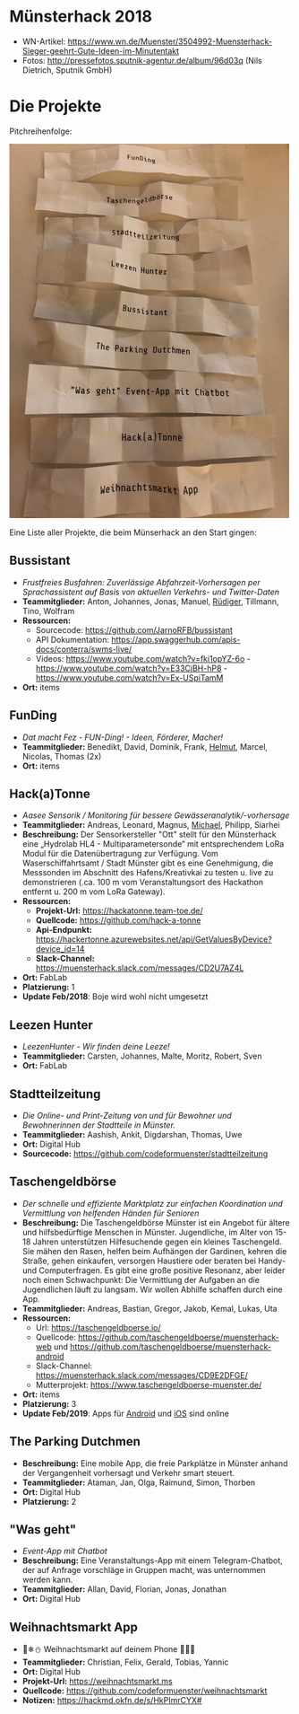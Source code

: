 # Münsterhack 2018  
* WN-Artikel: https://www.wn.de/Muenster/3504992-Muensterhack-Sieger-geehrt-Gute-Ideen-im-Minutentakt
* Fotos: http://pressefotos.sputnik-agentur.de/album/96d03q (Nils Dietrich, Sputnik GmbH)

# Die Projekte

Pitchreihenfolge: 

![Pitchreihenfolge](./images/pitchreihenfolge2018.jpg)

Eine Liste aller Projekte, die beim Münserhack an den Start gingen: 


## Bussistant
* _Frustfreies Busfahren: Zuverlässige Abfahrzeit-Vorhersagen per Sprachassistent auf Basis von aktuellen Verkehrs- und Twitter-Daten_
* **Teammitglieder:** Anton, Johannes, Jonas, Manuel, [Rüdiger](https://github.com/JarnoRFB), Tillmann, Tino, Wolfram
* **Ressourcen:**
  * Sourcecode: https://github.com/JarnoRFB/bussistant
  * API Dokumentation: https://app.swaggerhub.com/apis-docs/conterra/swms-live/
  * Videos: https://www.youtube.com/watch?v=fki1opYZ-6o - https://www.youtube.com/watch?v=E33CjBH-hP8 - https://www.youtube.com/watch?v=Ex-USpiTamM
* **Ort:** items

## FunDing
* _Dat macht Fez - FUN-Ding! - Ideen, Förderer, Macher!_
* **Teammitglieder:** Benedikt, David, Dominik, Frank, [Helmut](https://twitter.com/hal1974), Marcel, Nicolas, Thomas (2x)
* **Ort:** items

## Hack(a)Tonne	
* _Aasee Sensorik / Monitoring für bessere Gewässeranalytik/-vorhersage_
* **Teammitglieder:** Andreas, Leonard, Magnus, [Michael](https://hansehack.de/#mentoren), Philipp, Siarhei
* **Beschreibung:** Der Sensorkersteller "Ott" stellt für den Münsterhack eine  „Hydrolab HL4 - Multiparametersonde“ mit entsprechendem LoRa Modul für die Datenübertragung zur Verfügung. Vom Waserschiffahrtsamt / Stadt Münster gibt es eine Genehmigung, die Messsonden im Abschnitt des Hafens/Kreativkai zu testen u. live zu demonstrieren (.ca. 100 m vom Veranstaltungsort des Hackathon entfernt u. 200 m vom LoRa Gateway).
* **Ressourcen:**
  * **Projekt-Url:** https://hackatonne.team-toe.de/
  * **Quellcode:** https://github.com/hack-a-tonne
  * **Api-Endpunkt:** https://hackertonne.azurewebsites.net/api/GetValuesByDevice?device_id=14	
  * **Slack-Channel:** https://muensterhack.slack.com/messages/CD2U7AZ4L
* **Ort:** FabLab	
* **Platzierung:** 1
* **Update Feb/2018**: Boje wird wohl nicht umgesetzt

## Leezen Hunter	
* _LeezenHunter - Wir finden deine Leeze!_
* **Teammitglieder:** Carsten, Johannes, Malte, Moritz, Robert, Sven
* **Ort:** FabLab	

## Stadtteilzeitung	
 * _Die Online- und Print-Zeitung von und für Bewohner und Bewohnerinnen der Stadtteile in Münster._
* **Teammitglieder:** Aashish, Ankit, Digdarshan, Thomas, Uwe		
* **Ort:** Digital Hub
* **Sourcecode:** https://github.com/codeformuenster/stadtteilzeitung

## Taschengeldbörse	
* _Der schnelle und effiziente Marktplatz zur einfachen Koordination und Vermittlung von helfenden Händen für Senioren_
* **Beschreibung:** Die Taschengeldbörse Münster ist ein Angebot für ältere und hilfsbedürftige Menschen in Münster. Jugendliche, im Alter von 15-18 Jahren unterstützen Hilfesuchende gegen ein kleines Taschengeld. Sie mähen den Rasen, helfen beim Aufhängen der Gardinen, kehren die Straße, gehen einkaufen, versorgen Haustiere oder beraten bei Handy- und Computerfragen. Es gibt eine große positive Resonanz, aber leider noch einen Schwachpunkt: Die Vermittlung der Aufgaben an die Jugendlichen läuft zu langsam. Wir wollen Abhilfe schaffen durch eine App. 
* **Teammitglieder:** Andreas, Bastian, Gregor, Jakob, Kemal, Lukas, Uta	
* __Ressourcen:__
  * Url: https://taschengeldboerse.io/
  * Quellcode: https://github.com/taschengeldboerse/muensterhack-web
    und https://github.com/taschengeldboerse/muensterhack-android
  * Slack-Channel: https://muensterhack.slack.com/messages/CD9E2DFGE/
  * Mutterprojekt: https://www.taschengeldboerse-muenster.de/
* **Ort:** items
* **Platzierung:** 3
* **Update Feb/2019**: Apps für [Android](https://play.google.com/store/apps/details?id=com.companyname.tabmuenster) und [iOS](https://itunes.apple.com/de/app/id1451397367) sind online
  
## The Parking Dutchmen
* **Beschreibung:** Eine mobile App, die freie Parkplätze in Münster anhand der Vergangenheit vorhersagt und Verkehr smart steuert.
* **Teammitglieder:** Ataman, Jan, Olga, Raimund, Simon, Thorben		
* **Ort:** Digital Hub	
* **Platzierung:** 2


## "Was geht"
* *Event-App mit Chatbot*
* **Beschreibung:**	Eine Veranstaltungs-App mit einem Telegram-Chatbot, der auf Anfrage vorschläge in Gruppen macht, was unternommen werden kann.
* **Teammitglieder:** Allan, David, Florian, Jonas, Jonathan
* **Ort:** Digital Hub	


## Weihnachtsmarkt App
* 🎄❄⛄ Weihnachtsmarkt auf deinem Phone 🔔🎅🎁
* **Teammitglieder:** Christian, Felix, Gerald, Tobias, Yannic		
* **Ort:** Digital Hub	
* **Projekt-Url:** https://weihnachtsmarkt.ms	
* **Quellcode:** https://github.com/codeformuenster/weihnachtsmarkt
* **Notizen:** https://hackmd.okfn.de/s/HkPImrCYX#
